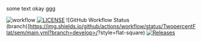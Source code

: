 some text
okay
ggg

![workflow](https://github.com/TwopercentFlat/sem/actions/workflows/main.yml/badge.svg)
[![LICENSE](https://img.shields.io/github/license/TwopercentFlat/sem.svg?style=flat-square)](https://github.com/TwopercentFlat/sem/blob/master/LICENSE)
![GitHub Workflow Status (branch)]https://img.shields.io/github/actions/workflow/status/TwopercentFlat/sem/main.yml?branch=develop>/<branch>?style=flat-square)
[![Releases](https://img.shields.io/github/release/TwopercentFlat/sem/all.svg?style=flat-square)](https://github.com/TwopercentFlat/sem/releases)